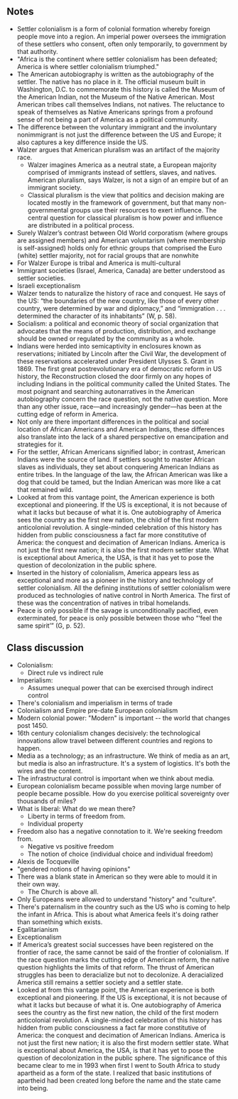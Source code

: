 ## Notes

- Settler colonialism is a form of colonial formation whereby foreign people move into a region. An imperial power oversees the immigration of these settlers who consent, often only temporarily, to government by that authority.
- "Africa is the continent where settler colonialism has been defeated; America is where settler colonialism triumphed."
- The American autobiography is written as the autobiography of the settler. The native has no place in it. The official museum built in Washington, D.C. to commemorate this history is called the Museum of the American Indian, not the Museum of the Native American. Most American tribes call themselves Indians, not natives. The reluctance to speak of themselves as Native Americans springs from a profound sense of not being a part of America as a political community.
- The difference between the voluntary immigrant and the involuntary nonimmigrant is not just the difference between the US and Europe; it also captures a key difference inside the US.
- Walzer argues that American pluralism was an artifact of the majority race.
    - Walzer imagines America as a neutral state, a European majority comprised of immigrants instead of settlers, slaves, and natives. American pluralism, says Walzer, is not a sign of an empire but of an immigrant society.
    - Classical pluralism is the view that politics and decision making are located mostly in the framework of government, but that many non-governmental groups use their resources to exert influence. The central question for classical pluralism is how power and influence are distributed in a political process.
- Surely Walzer’s contrast between Old World corporatism (where groups are assigned members) and American voluntarism (where membership is self-assigned) holds only for ethnic groups that comprised the Euro (white) settler majority, not for racial groups that are nonwhite
- For Walzer Europe is tribal and America is multi-cultural
- Immigrant societies (Israel, America, Canada) are better understood as settler societies.
- Israeli exceptionalism
- Walzer tends to naturalize the history of race and conquest. He says of the US: “the boundaries of the new country, like those of every other country, were determined by war and diplomacy,” and “immigration . . . determined the character of its inhabitants” (W, p. 58).
- Socialism: a political and economic theory of social organization that advocates that the means of production, distribution, and exchange should be owned or regulated by the community as a whole.
- Indians were herded into semicaptivity in enclosures known as reservations; initiated by Lincoln after the Civil War, the development of these reservations accelerated under President Ulysses S. Grant in 1869. The first great postrevolutionary era of democratic reform in US history, the Reconstruction closed the door firmly on any hopes of including Indians in the political community called the United States. The most poignant and searching autonarratives in the American autobiography concern the race question, not the native question. More than any other issue, race—and increasingly gender—has been at the cutting edge of reform in America.
- Not only are there important differences in the political and social location of African Americans and American Indians, these differences also translate into the lack of a shared perspective on emancipation and strategies for it.
- For the settler, African Americans signified labor; in contrast, American Indians were the source of land. If settlers sought to master African slaves as individuals, they set about conquering American Indians as entire tribes. In the language of the law, the African American was like a dog that could be tamed, but the Indian American was more like a cat that remained wild.
- Looked at from this vantage point, the American experience is both exceptional and pioneering. If the US is exceptional, it is not because of what it lacks but because of what it is. One autobiography of America sees the country as the first new nation, the child of the first modern anticolonial revolution. A single-minded celebration of this history has hidden from public consciousness a fact far more constitutive of America: the conquest and decimation of American Indians. America is not just the first new nation; it is also the first modern settler state. What is exceptional about America, the USA, is that it has yet to pose the question of decolonization in the public sphere.
- Inserted in the history of colonialism, America appears less as exceptional and more as a pioneer in the history and technology of settler colonialism. All the defining institutions of settler colonialism were produced as technologies of native control in North America. The first of these was the concentration of natives in tribal homelands.
- Peace is only possible if the savage is unconditionally pacified, even exterminated, for peace is only possible between those who “‘feel the same spirit’” (G, p. 52).

## Class discussion

- Colonialism:
    - Direct rule vs indirect rule
- Imperialism:
    - Assumes unequal power that can be exercised through indirect control
- There's colonialism and imperialism in terms of trade
- Colonialism and Empire pre-date European colonialism
- Modern colonial power: "Modern" is important -- the world that changes post 1450.
- 16th century colonialism changes decisively: the technological innovations allow travel between different countries and regions to happen.
- Media as a technology; as an infrastructure. We think of media as an art, but media is also an infrastructure. It's a system of logistics. It's both the wires and the content.
- The infrastructural control is important when we think about media.
- European colonialism became possible when moving large number of people became possible. How do you exercise political sovereignty over thousands of miles?
- What is liberal: What do we mean there?
    - Liberty in terms of freedom from.
    - Individual property
- Freedom also has a negative connotation to it. We're seeking freedom from.
    - Negative vs positive freedom
    - The notion of choice (individual choice and individual freedom)
- Alexis de Tocqueville
- "gendered notions of having opinions"
- There was a blank state in American so they were able to mould it in their own way.
    - The Church is above all.
- Only Europeans were allowed to understand "history" and "culture".
- There's paternalism in the country such as the US who is coming to help the infant in Africa. This is about what America feels it's doing rather than something which exists.
- Egalitarianism
- Exceptionalism
- If America’s greatest social successes have been registered on the frontier of race, the same cannot be said of the frontier of colonialism. If the race question marks the cutting edge of American reform, the native question highlights the limits of that reform. The thrust of American struggles has been to deracialize but not to decolonize. A deracialized America still remains a settler society and a settler state.
- Looked at from this vantage point, the American experience is both exceptional and pioneering. If the US is exceptional, it is not because of what it lacks but because of what it is. One autobiography of America sees the country as the first new nation, the child of the first modern anticolonial revolution. A single-minded celebration of this history has hidden from public consciousness a fact far more constitutive of America: the conquest and decimation of American Indians. America is not just the first new nation; it is also the first modern settler state. What is exceptional about America, the USA, is that it has yet to pose the question of decolonization in the public sphere. The significance of this became clear to me in 1993 when first I went to South Africa to study apartheid as a form of the state. I realized that basic institutions of apartheid had been created long before the name and the state came into being.
